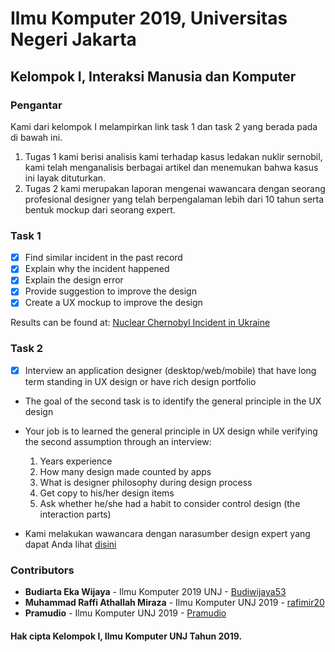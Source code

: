 # Ilmu Komputer 2019, Universitas Negeri Jakarta
## Kelompok I, Interaksi Manusia dan Komputer

### Pengantar
Kami dari kelompok I melampirkan link task 1 dan task 2 yang berada pada di bawah ini.
1. Tugas 1 kami berisi analisis kami terhadap kasus ledakan nuklir sernobil, kami telah menganalisis berbagai artikel dan menemukan bahwa kasus ini layak dituturkan. 
2. Tugas 2 kami merupakan laporan mengenai wawancara dengan seorang profesional designer yang telah berpengalaman lebih dari 10 tahun serta bentuk mockup dari seorang expert.

### Task 1
- [x] Find similar incident in the past record
- [x] Explain why the incident happened
- [x] Explain the design error
- [x] Provide suggestion to improve the design
- [x] Create a UX mockup to improve the design

Results can be found at: [Nuclear Chernobyl Incident in Ukraine](https://github.com/rafimir20/kelompok-I-hci/tree/Task-1)


### Task 2
- [x] Interview an application designer (desktop/web/mobile) that have long term standing in UX design or have rich design portfolio
* The goal of the second task is to identify the general principle in the UX design
* Your job is to learned the general principle in UX design while verifying the second assumption through an interview:
   1. Years experience
   2. How many design made counted by apps
   3. What is designer philosophy during design process
   4. Get copy to his/her design items
   5. Ask whether he/she had a habit to consider control design (the interaction parts)

* Kami melakukan wawancara dengan narasumber design expert yang dapat Anda lihat [disini](https://github.com/rafimir20/kelompok-I-hci/tree/Task-2)

### Contributors
* **Budiarta Eka Wijaya** - Ilmu Komputer 2019 UNJ - [Budiwijaya53](https://github.com/Budiwijaya53)
* **Muhammad Raffi Athallah Miraza** - Ilmu Komputer UNJ 2019 - [rafimir20](https://github.com/rafimir20)
* **Pramudio** - Ilmu Komputer UNJ 2019 - [Pramudio](https://github.com/Pramudio-Ilkom)

#### Hak cipta Kelompok I, Ilmu Komputer UNJ Tahun 2019.
